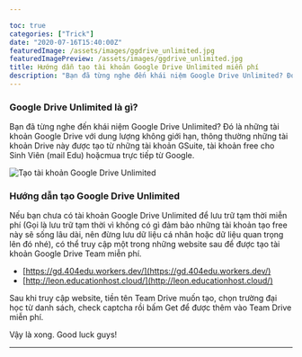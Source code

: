 ```yaml
---

toc: true
categories: ["Trick"]
date: "2020-07-16T15:40:00Z"
featuredImage: /assets/images/ggdrive_unlimited.jpg
featuredImagePreview: /assets/images/ggdrive_unlimited.jpg
title: Hướng dẫn tạo tài khoản Google Drive Unlimited miễn phí
description: "Bạn đã từng nghe đến khái niệm Google Drive Unlimited? Đó là những tài khoản Google Drive với dung lượng không giới hạn, thông thường những tài khoản Drive này được tạo từ những tài khoản GSuite, tài khoản free cho Sinh Viên (mail Edu) hoặcmua trực tiếp từ Google."
---
```


### Google Drive Unlimited là gì?

Bạn đã từng nghe đến khái niệm Google Drive Unlimited? Đó là những tài khoản Google Drive với dung lượng không giới hạn, thông thường những tài khoản Drive này được tạo từ những tài khoản GSuite, tài khoản free cho Sinh Viên (mail Edu) hoặcmua trực tiếp từ Google.

![Tạo tài khoản Google Drive Unlimited](/assets/images/ggdrive_unlimited.jpg)

### Hướng dẫn tạo Google Drive Unlimited
Nếu bạn chưa có tài khoản Google Drive Unlimited để lưu trữ tạm thời miễn phí (Gọi là lưu trữ tạm thời vì không có gì đảm bảo những tài khoản tạo free này sẽ sống lâu dài, nên đừng lưu dữ liệu cá nhân hoặc dữ liệu quan trọng lên đó nhé), có thể truy cập một trong những website sau để được tạo tài khoản Google Drive Team miễn phí.

* [https://gd.404edu.workers.dev/](https://gd.404edu.workers.dev/)
* [http://leon.educationhost.cloud/](http://leon.educationhost.cloud/)

Sau khi truy cập website, tiền tên Team Drive muốn tạo, chọn trường đại học từ danh sách, check captcha rồi bấm Get để được thêm vào Team Drive miễn phí.

Vậy là xong. Good luck guys!

---
